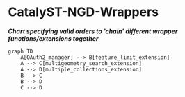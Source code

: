 # CatalyST-NGD-Wrappers

***Chart specifying valid orders to 'chain' different wrapper functions/extensions together***

```mermaid
graph TD
    A[OAuth2_manager] --> B[feature_limit_extension]
    A --> C[multigeometry_search_extension]
    A --> D[multiple_collections_extension]
    B --> C
    B --> D
    C --> D
```